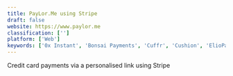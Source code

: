 ```yaml
---
title: PayLor.Me using Stripe
draft: false 
website: https://www.paylor.me
classification: ['']
platform: ['Web']
keywords: ['0x Instant', 'Bonsai Payments', 'Cuffr', 'Cushion', 'ElioPay', 'Mango', 'Munt', 'Paybear', 'Payy', 'Payzard', 'Payzo', 'Savvy', 'Solo', 'Stripe Billing', 'The new Mollie', 'Weebly Carbon', 'Wix App', 'iZettle']
---
```

Credit card payments via a personalised link using Stripe